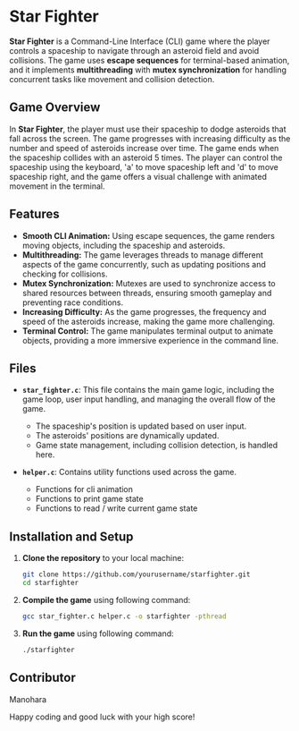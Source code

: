 # Star Fighter

**Star Fighter** is a Command-Line Interface (CLI) game where the player controls a spaceship to navigate through an asteroid field and avoid collisions. The game uses **escape sequences** for terminal-based animation, and it implements **multithreading** with **mutex synchronization** for handling concurrent tasks like movement and collision detection.

## Game Overview
In **Star Fighter**, the player must use their spaceship to dodge asteroids that fall across the screen. The game progresses with increasing difficulty as the number and speed of asteroids increase over time. The game ends when the spaceship collides with an asteroid 5 times. The player can control the spaceship using the keyboard, 'a' to move spaceship left and 'd' to move spaceship right, and the game offers a visual challenge with animated movement in the terminal.

## Features
- **Smooth CLI Animation:** Using escape sequences, the game renders moving objects, including the spaceship and asteroids.
- **Multithreading:** The game leverages threads to manage different aspects of the game concurrently, such as updating positions and checking for collisions.
- **Mutex Synchronization:** Mutexes are used to synchronize access to shared resources between threads, ensuring smooth gameplay and preventing race conditions.
- **Increasing Difficulty:** As the game progresses, the frequency and speed of the asteroids increase, making the game more challenging.
- **Terminal Control:** The game manipulates terminal output to animate objects, providing a more immersive experience in the command line.

## Files
- **`star_fighter.c`**: This file contains the main game logic, including the game loop, user input handling, and managing the overall flow of the game.
  - The spaceship's position is updated based on user input.
  - The asteroids' positions are dynamically updated.
  - Game state management, including collision detection, is handled here.
  
- **`helper.c`**: Contains utility functions used across the game.
  - Functions for cli animation
  - Functions to print game state
  - Functions to read / write current game state

## Installation and Setup

1. **Clone the repository** to your local machine:

   ```bash
   git clone https://github.com/yourusername/starfighter.git
   cd starfighter

2. **Compile the game** using following command:
   ````bash
   gcc star_fighter.c helper.c -o starfighter -pthread

3. **Run the game** using following command:
   ````bash
   ./starfighter

## Contributor
Manohara 

Happy coding and good luck with your high score!
